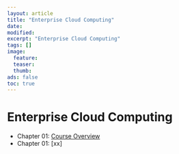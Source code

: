 ```yaml
---
layout: article
title: "Enterprise Cloud Computing"
date:
modified:
excerpt: "Enterprise Cloud Computing"
tags: []
image:
  feature:
  teaser:
  thumb:
ads: false
toc: true
---
```



Enterprise Cloud Computing
==========================


+ Chapter 01: [Course Overview](https://www.dropbox.com/s/ontsn5h5xipj057/01_SE_T_Introduction-2016-09-12.pdf?dl=0)
+ Chapter 01: [xx]
